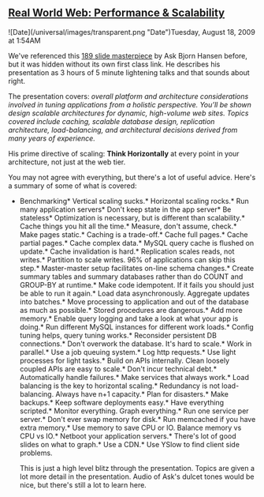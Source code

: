 ## [Real World Web: Performance & Scalability](/blog/2009/8/18/real-world-web-performance-scalability.html)

<div class="journal-entry-tag journal-entry-tag-post-title"><span class="posted-on">![Date](/universal/images/transparent.png "Date")Tuesday, August 18, 2009 at 1:54AM</span></div>

<div class="body">

We've referenced this [189 slide masterpiece](http://www.askbjoernhansen.com/2008/04/15/real_world_web_performance_scalability_slides.html) by Ask Bjorn Hansen before, but it was hidden without its own first class link. He describes his presentation as 3 hours of 5 minute lightening talks and that sounds about right.  

The presentation covers: _overall platform and architecture considerations involved in tuning applications from a holistic perspective. You’ll be shown design scalable architectures for dynamic, high-volume web sites. Topics covered include caching, scalable database design, replication architecture, load-balancing, and architectural decisions derived from many years of experience._  

His prime directive of scaling: **Think Horizontally** at every point in your architecture, not just at the web tier.  

You may not agree with everything, but there's a lot of useful advice. Here's a summary of some of what is covered:

*   Benchmarking*   Vertical scaling sucks.*   Horizontal scaling rocks.*   Run many application servers*   Don't keep state in the app server*   Be stateless*   Optimization is necessary, but is different than scalability.*   Cache things you hit all the time.*   Measure, don't assume, check.*   Make pages static.*   Caching is a trade-off.*   Cache full pages.*   Cache partial pages.*   Cache complex data.*   MySQL query cache is flushed on update.*   Cache invalidation is hard.*   Replication scales reads, not writes.*   Partition to scale writes. 96% of applications can skip this step.*   Master-master setup facilitates on-line schema changes.*   Create summary tables and summary databases rather than do COUNT and GROUP-BY at runtime.*   Make code idempotent. If it fails you should just be able to run it again.*   Load data asynchronously. Aggregate updates into batches.*   Move processing to application and out of the database as much as possible.*   Stored procedures are dangerous.*   Add more memory.*   Enable query logging and take a look at what your app is doing.*   Run different MySQL instances for different work loads.*   Config tuning helps, query tuning works.*   Reconsider persistent DB connections.*   Don't overwork the database. It's hard to scale.*   Work in parallel.*   Use a job queuing system.*   Log http requests.*   Use light processes for light tasks.*   Build on APIs internally. Clean loosely coupled APIs are easy to scale.*   Don't incur technical debt.*   Automatically handle failures.*   Make services that always work.*   Load balancing is the key to horizontal scaling.*   Redundancy is not load-balancing. Always have n+1 capacity.*   Plan for disasters.*   Make backups.*   Keep software deployments easy.*   Have everything scripted.*   Monitor everything. Graph everything.*   Run one service per server.*   Don't ever swap memory for disk.*   Run memcached if you have extra memory.*   Use memory to save CPU or IO. Balance memory vs CPU vs IO.*   Netboot your application servers.*   There's lot of good slides on what to graph.*   Use a CDN.*   Use YSlow to find client side problems.  

    This is just a high level blitz through the presentation. Topics are given a lot more detail in the presentation. Audio of Ask's dulcet tones would be nice, but there's still a lot to learn here.</div>